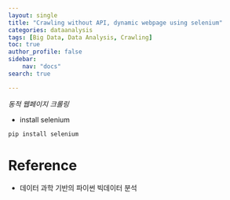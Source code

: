 ```yaml
---
layout: single
title: "Crawling without API, dynamic webpage using selenium"
categories: dataanalysis
tags: [Big Data, Data Analysis, Crawling]
toc: true
author_profile: false
sidebar:
    nav: "docs"
search: true

---
```


*동적 웹페이지 크롤링*

- install selenium

```bash
pip install selenium
```


# Reference

- 데이터 과학 기반의 파이썬 빅데이터 분석
